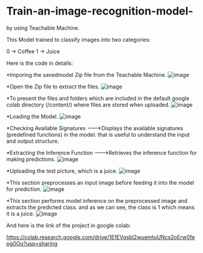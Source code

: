 # Train-an-image-recognition-model-
by using Teachable Machine.

This Model trained to classify images into two categories:

0 → Coffee 
1 → Juice


Here is the code in details:

*Imporing the savedmodel Zip file from the Teachable Machine.
![image](https://github.com/user-attachments/assets/f872fa33-4016-4366-a578-723d7a5c365f)



*Open the Zip file to extract the files. 
![image](https://github.com/user-attachments/assets/4ee01a38-8b31-4423-b809-c2f139434878)



*To present the files and folders which are included in the default google colab directory (/content/) where files are stored when uploaded.
![image](https://github.com/user-attachments/assets/a8d3249b-0eee-4edb-bc34-e830e05bd645)



*Loading the Model.
![image](https://github.com/user-attachments/assets/bb391fdb-9f33-4508-919f-6c3f49b28dc6)



*Checking Available Signatures --->Displays the available signatures (predefined functions) in the model. that is useful to understand the input and output structure.

*Extracting the Inference Function --->Retrieves the inference function for making predictions.
![image](https://github.com/user-attachments/assets/0bcd291a-32ff-4398-aadc-a49257b7a591)



*Uploading the test picture, which is a juice.
![image](https://github.com/user-attachments/assets/1fddfd12-bac8-46c3-8f3e-b44f43753a79)



*This section preprocesses an input image before feeding it into the model for prediction.
![image](https://github.com/user-attachments/assets/082ec34f-dc41-4e1b-b112-e459544d2df2)




*This section performs model inference on the preprocessed image and extracts the predicted class. and as we can see, the class is 1 which means it is a juice. 
![image](https://github.com/user-attachments/assets/0141f771-a372-47f8-85d9-f309b135f2d0)




And here is the link of the project in google colab:

https://colab.research.google.com/drive/1EfEVqsbl2wuemtuUNcs2oErw0fepg0Oo?usp=sharing

